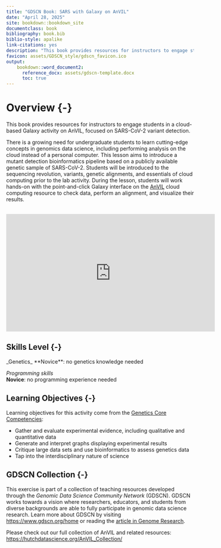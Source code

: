 ```yaml
---
title: "GDSCN Book: SARS with Galaxy on AnVIL"
date: "April 28, 2025"
site: bookdown::bookdown_site
documentclass: book
bibliography: book.bib
biblio-style: apalike
link-citations: yes
description: "This book provides resources for instructors to engage students in a cloud-based Galaxy activity on AnVIL, focused on SARS-CoV-2 variant detection."
favicon: assets/GDSCN_style/gdscn_favicon.ico
output:
    bookdown::word_document2:
      reference_docx: assets/gdscn-template.docx
      toc: true
---
```


# Overview {-}

This book provides resources for instructors to engage students in a cloud-based Galaxy activity on AnVIL, focused on SARS-CoV-2 variant detection.

There is a growing need for undergraduate students to learn cutting-edge concepts in genomics data science, including performing analysis on the cloud instead of a personal computer. This lesson aims to introduce a mutant detection bioinformatics pipeline based on a publicly available genetic sample of SARS-CoV-2. Students will be introduced to the sequencing revolution, variants, genetic alignments, and essentials of cloud computing prior to the lab activity. During the lesson, students will work hands-on with the point-and-click Galaxy interface on the [AnVIL](https://anvilproject.org/) cloud computing resource to check data, perform an alignment, and visualize their results.

<br>

<iframe width="560" height="315" src="https://www.youtube-nocookie.com/embed/OFGa6x2bGHs" title="YouTube video player" frameborder="0" allow="accelerometer; autoplay; clipboard-write; encrypted-media; gyroscope; picture-in-picture" allowfullscreen></iframe>

<br>

## Skills Level {-}

<div class = "notice">
_Genetics_  
**Novice**: no genetics knowledge needed
 
_Programming skills_  
**Novice**: no programming experience needed
</div>

## Learning Objectives {-}

Learning objectives for this activity come from the [Genetics Core Competencies](https://genetics-gsa.org/education/genetics-learning-framework/):

- Gather and evaluate experimental evidence, including qualitative and quantitative data
- Generate and interpret graphs displaying experimental results
- Critique large data sets and use bioinformatics to assess genetics data
- Tap into the interdisciplinary nature of science

## GDSCN Collection {-}

This exercise is part of a collection of teaching resources developed through the *Genomic Data Science Community Network* (GDSCN). GDSCN works towards a vision where researchers, educators, and students from diverse backgrounds are able to fully participate in genomic data science research.  Learn more about GDSCN by visiting https://www.gdscn.org/home or reading the [article in Genome Research](https://doi.org/10.1101/gr.276496.121).

Please check out our full collection of AnVIL and related resources: https://hutchdatascience.org/AnVIL_Collection/

<note>

